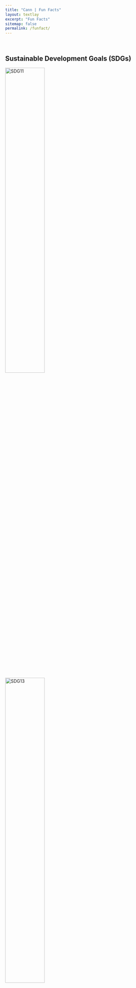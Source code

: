 ```yaml
---
title: "Cann | Fun Facts"
layout: textlay
excerpt: "Fun Facts"
sitemap: false
permalink: /funfact/
---
```



<br>

## Sustainable Development Goals (SDGs)

<div class="container-fluid">
<div class="row">


<div class="col-sm-4">
<img src="{{ site.url }}{{ site.baseurl }}/images/SDGs/sdg11.png" class="img-responsive" width="50%" alt="SDG11"/>
</div>

<div class="col-sm-4">
<img src="{{ site.url }}{{ site.baseurl }}/images/SDGs/sdg13.png" class="img-responsive" width="50%" alt="SDG13"/>
</div>

<div class="col-sm-4">
<img src="{{ site.url }}{{ site.baseurl }}/images/SDGs/sdg15.png" class="img-responsive" width="50%" alt="SDG15"/>
</div>

<div class="col-sm-4">
<img src="{{ site.url }}{{ site.baseurl }}/images/SDGs/sdg2.png" class="img-responsive" width="50%" alt="SDG2"/>
</div>


</div></div>

<div class="container-fluid">
<div class="row">

<div class="col-sm-4">
<img src="{{ site.url }}{{ site.baseurl }}/images/SDGs/sdg3.png" class="img-responsive" width="40%" alt="SDG3"/>
</div>

<div class="col-sm-4">
<img src="{{ site.url }}{{ site.baseurl }}/images/SDGs/sdg9.png" class="img-responsive" width="40%" alt="SDG9"/>
</div>

<div class="col-sm-4">
<img src="{{ site.url }}{{ site.baseurl }}/images/colabpic/phan-duy-tien.jpg" class="img-responsive" width="40%" alt="PDTien"/>
</div>

<div class="col-sm-4">
<img src="{{ site.url }}{{ site.baseurl }}/images/colabpic/Sanwit-iabchoon.jpg" class="img-responsive" width="40%" alt="SIabchoon"/>
</div>



</div></div>





---
